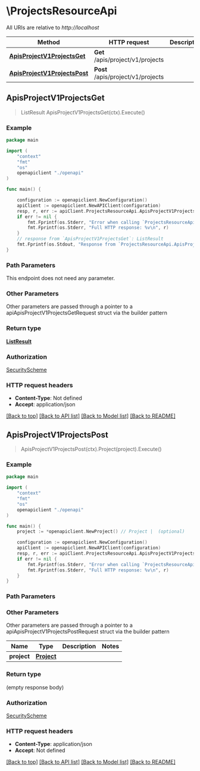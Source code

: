 # \ProjectsResourceApi

All URIs are relative to *http://localhost*

Method | HTTP request | Description
------------- | ------------- | -------------
[**ApisProjectV1ProjectsGet**](ProjectsResourceApi.md#ApisProjectV1ProjectsGet) | **Get** /apis/project/v1/projects | 
[**ApisProjectV1ProjectsPost**](ProjectsResourceApi.md#ApisProjectV1ProjectsPost) | **Post** /apis/project/v1/projects | 



## ApisProjectV1ProjectsGet

> ListResult ApisProjectV1ProjectsGet(ctx).Execute()



### Example

```go
package main

import (
    "context"
    "fmt"
    "os"
    openapiclient "./openapi"
)

func main() {

    configuration := openapiclient.NewConfiguration()
    apiClient := openapiclient.NewAPIClient(configuration)
    resp, r, err := apiClient.ProjectsResourceApi.ApisProjectV1ProjectsGet(context.Background()).Execute()
    if err != nil {
        fmt.Fprintf(os.Stderr, "Error when calling `ProjectsResourceApi.ApisProjectV1ProjectsGet``: %v\n", err)
        fmt.Fprintf(os.Stderr, "Full HTTP response: %v\n", r)
    }
    // response from `ApisProjectV1ProjectsGet`: ListResult
    fmt.Fprintf(os.Stdout, "Response from `ProjectsResourceApi.ApisProjectV1ProjectsGet`: %v\n", resp)
}
```

### Path Parameters

This endpoint does not need any parameter.

### Other Parameters

Other parameters are passed through a pointer to a apiApisProjectV1ProjectsGetRequest struct via the builder pattern


### Return type

[**ListResult**](ListResult.md)

### Authorization

[SecurityScheme](../README.md#SecurityScheme)

### HTTP request headers

- **Content-Type**: Not defined
- **Accept**: application/json

[[Back to top]](#) [[Back to API list]](../README.md#documentation-for-api-endpoints)
[[Back to Model list]](../README.md#documentation-for-models)
[[Back to README]](../README.md)


## ApisProjectV1ProjectsPost

> ApisProjectV1ProjectsPost(ctx).Project(project).Execute()



### Example

```go
package main

import (
    "context"
    "fmt"
    "os"
    openapiclient "./openapi"
)

func main() {
    project := *openapiclient.NewProject() // Project |  (optional)

    configuration := openapiclient.NewConfiguration()
    apiClient := openapiclient.NewAPIClient(configuration)
    resp, r, err := apiClient.ProjectsResourceApi.ApisProjectV1ProjectsPost(context.Background()).Project(project).Execute()
    if err != nil {
        fmt.Fprintf(os.Stderr, "Error when calling `ProjectsResourceApi.ApisProjectV1ProjectsPost``: %v\n", err)
        fmt.Fprintf(os.Stderr, "Full HTTP response: %v\n", r)
    }
}
```

### Path Parameters



### Other Parameters

Other parameters are passed through a pointer to a apiApisProjectV1ProjectsPostRequest struct via the builder pattern


Name | Type | Description  | Notes
------------- | ------------- | ------------- | -------------
 **project** | [**Project**](Project.md) |  | 

### Return type

 (empty response body)

### Authorization

[SecurityScheme](../README.md#SecurityScheme)

### HTTP request headers

- **Content-Type**: application/json
- **Accept**: Not defined

[[Back to top]](#) [[Back to API list]](../README.md#documentation-for-api-endpoints)
[[Back to Model list]](../README.md#documentation-for-models)
[[Back to README]](../README.md)

